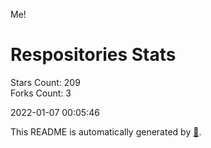 Me!

# Respositories Stats
Stars Count: 209  
Forks Count: 3

2022-01-07 00:05:46  

This README is automatically generated by [🐰](https://github.com/rnitta/rnitta).
